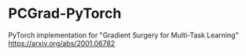 # PCGrad-PyTorch
PyTorch implementation for "Gradient Surgery for Multi-Task Learning" https://arxiv.org/abs/2001.06782
